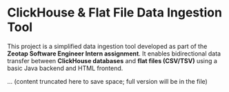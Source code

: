 # ClickHouse & Flat File Data Ingestion Tool

This project is a simplified data ingestion tool developed as part of the **Zeotap Software Engineer Intern assignment**. It enables bidirectional data transfer between **ClickHouse databases** and **flat files (CSV/TSV)** using a basic Java backend and HTML frontend.

... (content truncated here to save space; full version will be in the file)
